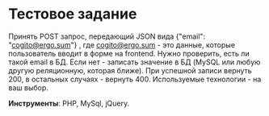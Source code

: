 # Тестовое задание
Принять POST запрос, передающий JSON вида {"email": "cogito@ergo.sum"} , где cogito@ergo.sum - это данные, которые пользователь вводит в форме на frontend. Нужно проверить, есть ли такой email в БД. Если нет - записать значение в БД (MySQL или любую другую реляционную, которая ближе). При успешной записи вернуть 200, в остальных случаях - вернуть 400. Используемые технологии - на ваш выбор.

**Инструменты**: PHP, MySql, jQuery.
